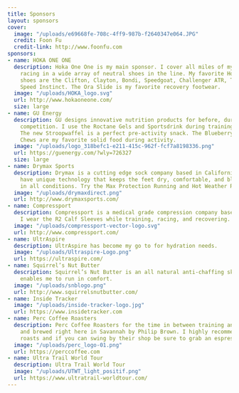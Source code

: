 ```yaml
---
title: Sponsors
layout: sponsors
cover:
  image: "/uploads/e69668fe-708c-4ff9-987b-f2640347e064.JPG"
  credit: Foon Fu
  credit-link: http://www.foonfu.com
sponsors:
- name: HOKA ONE ONE
  description: Hoka One One is my main sponsor. I cover all miles of my training and
    racing in a wide array of neutral shoes in the line. My favorite Hoka One One
    shoes are the Clifton, Clayton, Bondi, Speedgoat, Challenger ATR, Tracer, and
    Speed Instinct. The Ora Slide is my favorite recovery footwear.
  image: "/uploads/HOKA_logo.svg"
  url: http://www.hokaoneone.com/
  size: large
- name: GU Energy
  description: GU designs innovative nutrition products for before, during, and after
    competition. I use the Roctane Gels and Sportsdrink during training and racing.
    The new Stroopwaffel is a perfect pre-activity snack. The Blueberry Pomegranate
    Chews are my favorite solid food during activity.
  image: "/uploads/logo_318befc1-e211-415c-962f-fcf7a8198336.png"
  url: https://guenergy.com/?wly=726327
  size: large
- name: Drymax Sports
  description: Drymax is a cutting edge sock company based in California. The socks
    have unique technology that keeps the feet dry, comfortable, and blister free
    in all conditions. Try the Max Protection Running and Hot Weather Running models.
  image: "/uploads/drymaxdirect.png"
  url: http://www.drymaxsports.com/
- name: Compressport
  description: Compressport is a medical grade compression company based in Switzerland.
    I wear the R2 Calf Sleeves while training, racing, and recovering.
  image: "/uploads/compressport-vector-logo.svg"
  url: http://www.compressport.com/
- name: UltrAspire
  description: UltrAspire has become my go to for hydration needs.
  image: "/uploads/Ultraspire-Logo.png"
  url: https://ultraspire.com/
- name: Squirrel’s Nut Butter
  description: Squirrel’s Nut Butter is an all natural anti-chaffing skin salve that
    enables me to run in comfort.
  image: "/uploads/snblogo.png"
  url: http://www.squirrelsnutbutter.com/
- name: Inside Tracker
  image: "/uploads/inside-tracker-logo.jpg"
  url: https://www.insidetracker.com
- name: Perc Coffee Roasters
  description: Perc Coffee Roasters for the time in between training and racing. Roasted
    and brewed right here in Savannah by Philip Brown. I highly recommend their Ethopian
    roasts and if you can swing by their shop be sure to grab an espresso tonic.
  image: "/uploads/perc_logo-01.png"
  url: https://perccoffee.com
- name: Ultra Trail World Tour
  description: Ultra Trail World Tour
  image: "/uploads/UTWT_light_positif.png"
  url: https://www.ultratrail-worldtour.com/
---
```


